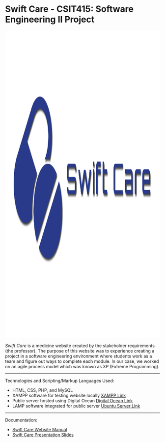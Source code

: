 # Swift Care - CSIT415: Software Engineering II Project

<div align = "center">
	<img src = "https://github.com/artsky-bot/swiftcare_finalproject/blob/main/swiftcare/images/sc_logo_doc.png?raw=true" alt = "Swift Care" width = "600px" height = "1000px"/>
</div>



*Swift Care* is a medicine website created by the stakeholder requirements (the professor). The purpose of this website was to experience creating a project in a software engineering environment where students work as a team and figure out ways to complete each module. In our case, we worked on an agile process model which was known as XP (Extreme Programming). 

---
Technologies and Scripting/Markup Languages Used:
- HTML, CSS, PHP, and MySQL
- XAMPP software for testing website locally [XAMPP Link](https://www.apachefriends.org/index.html)
- Public server hosted using Digital Ocean [Digital Ocean Link](https://try.digitalocean.com/developer-brand-nofto/?utm_campaign=amer_brand_kw_en_cpc&utm_adgroup=digitalocean_exact_exact&_keyword=digital%20ocean&_device=c&_adposition=&utm_content=conversion&utm_medium=cpc&utm_source=google)
- LAMP software integrated for public server [Ubuntu Server Link](https://ubuntu.com/server/docs/lamp-applications)

---
Documentation:
- [Swift Care Website Manual](https://github.com/artsky-bot/swiftcare_finalproject/blob/main/CSIT415%20-%20SE2%20Project%20Report.pdf)
- [Swift Care Presentation Slides](https://github.com/artsky-bot/swiftcare_finalproject/blob/main/CSIT415%20-%20SE2%20Presentation.pdf)